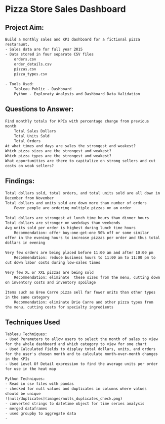 # Pizza Store Sales Dashboard

## Project Aim:
    Build a monthly sales and KPI dashboard for a fictional pizza restaraunt.
    - Sales data are for full year 2015
    - Data stored in four separate CSV files
        orders.csv
        order_details.csv
        pizzas.csv
        pizza_types.csv

    - Tools Used:
        Tableau Public - Dashboard 
        Python - Exploraty Analysis and Dashboard Data Validation

## Questions to Answer:
    Find monthly totals for KPIs with percentage change from previous month
        Total Sales Dollars
        Total Units Sold
        Total Orders
    At what times and days are sales the strongest and weakest?
    Which pizza sizes are the strongest and weakest?
    Which pizza types are the strongest and weakest?
    What opportunities are there to capitalize on strong sellers and cut costs on weak sellers?

## Findings:
    Total dollars sold, total orders, and total units sold are all down in December from November
    Total dollars and units sold are down more than number of orders
        Fewer people are ordering multiple pizzas on an order
    
    Total dollars are strongest at lunch time hours than dinner hours
    Total dollars are stronger on weekdays than weekends
    Avg units sold per order is highest during lunch time hours
        Recommendation: offer buy-one-get-one 50% off or some similar offer in the evening hours to increase pizzas per order and thus total dollars in evening

    Very few orders are being placed before 11:00 am and after 10:00 pm
        Recommendation: reduce business hours to 11:00 am to 11:00 pm to cut down labor costs during low-sales times
    
    Very few XL or XXL pizzas are being sold
        Recommendation: eliminate  these sizes from the menu, cutting down on inventory costs and inventory spoilage

    Items such as Bree Carre pizza sell far fewer units than other types in the same category
        Recommendation: eliminate Brie Carre and other pizza types from the menu, cutting costs for specialty ingredients

## Techniques Used
    Tableau Techniques:
    - Used Perameters to allow users to select the month of sales to view for the whole dashboard and which category to view for one chart
    - Used Calculated Fields to display total dollars, units, and orders for the user's chosen month and to calculate month-over-month changes in the KPIs
    - Used Level Of Detail expression to find the average units per order for use in the heat map

    Python Techniques:
    - Read in csv files with pandas
    - checked for null values and duplicates in columns where values should be unique
    ![null/duplicates](images/nulls_duplicates_check.png)
    - converted strings to datetime object for time series analysis
    - merged dataframes
    - used groupby to aggregate data
    - 


    

    
    